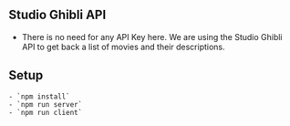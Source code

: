 ## Studio Ghibli API

- There is no need for any API Key here.  We are using the Studio Ghibli API to get back a list of movies and their descriptions.

## Setup

    - `npm install`
    - `npm run server`
    - `npm run client`




